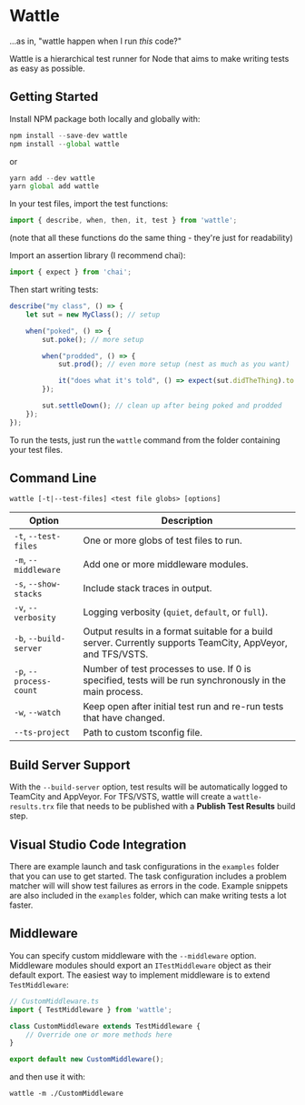 # Wattle
...as in, "wattle happen when I run _this_ code?"

Wattle is a hierarchical test runner for Node that aims to make writing tests as easy as possible.

## Getting Started
Install NPM package both locally and globally with:

```js
npm install --save-dev wattle
npm install --global wattle
```

or

```js
yarn add --dev wattle
yarn global add wattle
```

In your test files, import the test functions:

```js
import { describe, when, then, it, test } from 'wattle';
```

(note that all these functions do the same thing - they're just for readability)

Import an assertion library (I recommend chai):

```js
import { expect } from 'chai';
```

Then start writing tests:

```js
describe("my class", () => {
    let sut = new MyClass(); // setup

    when("poked", () => {
        sut.poke(); // more setup

        when("prodded", () => {
            sut.prod(); // even more setup (nest as much as you want)

            it("does what it's told", () => expect(sut.didTheThing).to.be.true);
        });

        sut.settleDown(); // clean up after being poked and prodded
    });
});
```

To run the tests, just run the `wattle` command from the folder containing your test files.


## Command Line
```
wattle [-t|--test-files] <test file globs> [options]
```

Option                  |Description
------------------------|-----------
`-t`, `--test-files`    | One or more globs of test files to run.
`-m`, `--middleware`    | Add one or more middleware modules.
`-s`, `--show-stacks`   | Include stack traces in output.
`-v`, `--verbosity`     | Logging verbosity (`quiet`, `default`, or `full`).
`-b`, `--build-server`  | Output results in a format suitable for a build server. Currently supports TeamCity, AppVeyor, and TFS/VSTS.
`-p`, `--process-count` | Number of test processes to use. If 0 is specified, tests will be run synchronously in the main process.
`-w`, `--watch`         | Keep open after initial test run and re-run tests that have changed.
`--ts-project`          | Path to custom tsconfig file.

## Build Server Support
With the `--build-server` option, test results will be automatically logged to TeamCity and AppVeyor. For TFS/VSTS, wattle will create a `wattle-results.trx` file that needs to be published with a **Publish Test Results** build step.

## Visual Studio Code Integration
There are example launch and task configurations in the `examples` folder that you can use to get started. The task configuration includes a problem matcher will will show test failures as errors in the code. Example snippets are also included in the `examples` folder, which can make writing tests a lot faster.

## Middleware
You can specify custom middleware with the `--middleware` option. Middleware modules should export an `ITestMiddleware` object as their default export. The easiest way to implement middleware is to extend `TestMiddleware`:

```ts
// CustomMiddleware.ts
import { TestMiddleware } from 'wattle';

class CustomMiddleware extends TestMiddleware {
    // Override one or more methods here
}

export default new CustomMiddleware();
```

and then use it with:
```
wattle -m ./CustomMiddleware
```